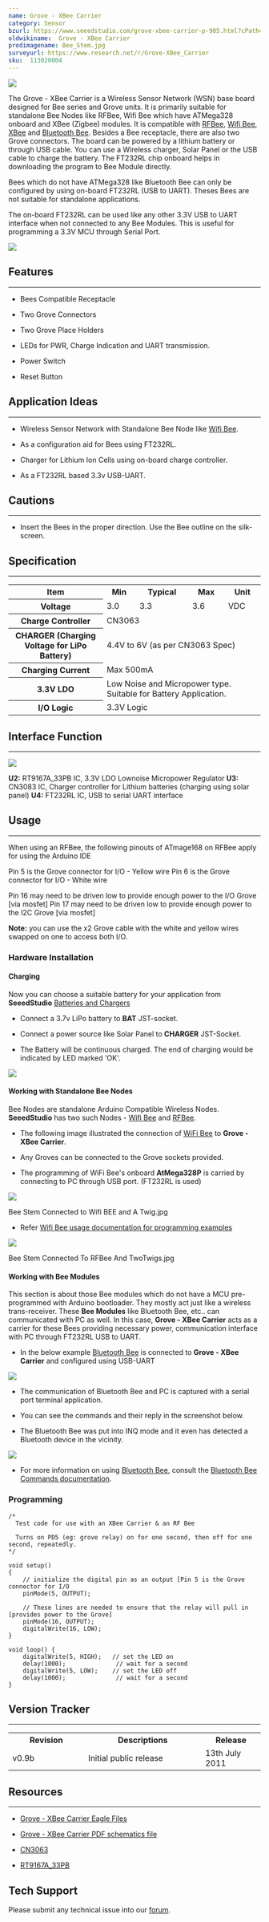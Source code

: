 ```yaml
---
name: Grove - XBee Carrier
category: Sensor
bzurl: https://www.seeedstudio.com/grove-xbee-carrier-p-905.html?cPath=132_134
oldwikiname:  Grove - XBee Carrier
prodimagename: Bee_Stem.jpg
surveyurl: https://www.research.net/r/Grove-XBee_Carrier
sku:  113020004
---
```

![](https://github.com/SeeedDocument/Grove-XBee_Carrier/raw/master/img/Bee_Stem.jpg)

The Grove - XBee Carrier is a Wireless Sensor Network (WSN) base board designed for Bee series and Grove units. It is primarily suitable for standalone Bee Nodes like RFBee, Wifi Bee which have ATMega328 onboard and XBee (Zigbee) modules. It is compatible with [RFBee](/RFbee_V1.1-Wireless_Arduino_compatible_node "RFbee V1.1 - Wireless Arduino compatible node"), [Wifi Bee](/Wifi_Bee "Wifi Bee"), [XBee](http://garden.seeedstudio.com/index.php?title=Bee_series#ZigBee "Bee_series#ZigBee") and [Bluetooth Bee](/Bluetooth_Bee "Bluetooth Bee"). Besides a Bee receptacle, there are also two Grove connectors. The board can be powered by a lithium battery or through USB cable. You can use a Wireless charger, Solar Panel or the USB cable to charge the battery. The FT232RL chip onboard helps in downloading the program to Bee Module directly.

Bees which do not have ATMega328 like Bluetooth Bee can only be configured by using on-board FT232RL (USB to UART). Theses Bees are not suitable for standalone applications.

The on-board FT232RL can be used like any other 3.3V USB to UART interface when not connected to any Bee Modules. This is useful for programming a 3.3V MCU through Serial Port.

[![](https://github.com/SeeedDocument/Seeed-WiKi/raw/master/docs/images/300px-Get_One_Now_Banner-ragular.png)](https://www.seeedstudio.com/grove-xbee-carrier-p-905.html?cPath=132_134)

##  Features
---
*   Bees Compatible Receptacle

*   Two Grove Connectors

*   Two Grove Place Holders

*   LEDs for PWR, Charge Indication and UART transmission.

*   Power Switch

*   Reset Button

##  Application Ideas
---
*   Wireless Sensor Network with Standalone Bee Node like [Wifi Bee](/Wifi_Bee "Wifi Bee").

*   As a configuration aid for Bees using FT232RL.

*   Charger for Lithium Ion Cells using on-board charge controller.

*   As a FT232RL based 3.3v USB-UART.

##  Cautions
---
<font color="red">
</font>

*   Insert the Bees in the proper direction. Use the Bee outline on the silk-screen.

##  Specification
---
<table  cellspacing="0" width="80%">
<tr>
<th scope="col"> Item
</th>
<th scope="col"> Min
</th>
<th scope="col"> Typical
</th>
<th scope="col"> Max
</th>
<th scope="col"> Unit
</th></tr>
<tr>
<th scope="row"> Voltage
</th>
<td> 3.0
</td>
<td> 3.3
</td>
<td> 3.6
</td>
<td> VDC
</td></tr>
<tr>
<th scope="row"> Charge Controller
</th>
<td colspan="4"> CN3063
</td></tr>
<tr>
<th scope="row"> CHARGER (Charging Voltage for LiPo Battery)
</th>
<td colspan="4"> 4.4V to 6V (as per CN3063 Spec)
</td></tr>
<tr>
<th scope="row"> Charging Current
</th>
<td colspan="4"> Max 500mA
</td></tr>
<tr>
<th scope="row">  3.3V LDO
</th>
<td colspan="4"> Low Noise and Micropower type. Suitable for Battery Application.
</td></tr>
<tr>
<th scope="row"> I/O Logic
</th>
<td colspan="4"> 3.3V Logic
</td></tr></table>

##  Interface Function
---
![](https://github.com/SeeedDocument/Grove-XBee_Carrier/raw/master/img/Xbee_Carrier_Interface.jpg)

**U2:** RT9167A_33PB IC, 3.3V LDO Lownoise Micropower Regulator
**U3:** CN3083 IC, Charger controller for Lithium batteries (charging using solar panel)
**U4:** FT232RL IC, USB to serial UART interface

##  Usage
---
When using an RFBee, the following pinouts of ATmage168 on RFBee apply for using the Arduino IDE

Pin 5 is the Grove connector for I/O - Yellow wire
 Pin 6 is the Grove connector for I/O - White wire

Pin 16 may need to be driven low to provide enough power to the I/O Grove [via mosfet]
 Pin 17 may need to be driven low to provide enough power to the I2C Grove [via mosfet]

**Note:** you can use the x2 Grove cable with the white and yellow wires swapped on one to access both I/O.

###  Hardware Installation

####  Charging

Now you can choose a suitable battery for your application from **SeeedStudio** [Batteries and Chargers](/Solar_Charger_Shield_V2.2 "Solar_Charger_Shield_V2.2")

*   Connect a 3.7v LiPo battery to **BAT** JST-socket.

*   Connect a power source like Solar Panel to **CHARGER** JST-Socket.

*   The Battery will be continuous charged. The end of charging would be indicated by LED marked 'OK'.

![](https://github.com/SeeedDocument/Grove-XBee_Carrier/raw/master/img/Bee_Stem_with_LiPOBattery_Being_Charged_By_SolarCell.jpg)

####  Working with Standalone Bee Nodes

Bee Nodes are standalone Arduino Compatible Wireless Nodes. **SeeedStudio** has two such Nodes - [Wifi Bee](/Wifi_Bee "Wifi Bee") and [RFBee](/RFbee_V1.1-Wireless_Arduino_compatible_node "RFbee V1.1 - Wireless Arduino compatible node").

*   The following image illustrated the connection of [WiFi Bee](/Wifi_Bee "Wifi Bee") to **Grove - XBee Carrier**.

*   Any Groves can be connected to the Grove sockets provided.

*   The programming of WiFi Bee's onboard **AtMega328P** is carried by connecting to PC through USB port. (FT232RL is used)

![](https://github.com/SeeedDocument/Grove-XBee_Carrier/raw/master/img/Bee_Stem_Connected_to_Wifi_BEE_and_A_Grove.jpg)

Bee Stem Connected to Wifi BEE and A Twig.jpg

*   Refer [Wifi Bee usage documentation for programming examples](http://garden.seeedstudio.com/index.php?title=Wifi_Bee#Usage "Wifi_Bee#Usage")

![](https://github.com/SeeedDocument/Grove-XBee_Carrier/raw/master/img/Bee_Stem_Connected_To_RFBee_And_TwoTwigs.jpg)

Bee Stem Connected To RFBee And TwoTwigs.jpg

####  Working with Bee Modules

This section is about those Bee modules which do not have a MCU pre-programmed with Arduino bootloader. They mostly act just like a wireless trans-receiver. These **Bee Modules** like Bluetooth Bee, etc.. can communicated with PC as well. In this case, **Grove - XBee Carrier** acts as a carrier for these Bees providing necessary power, communication interface with PC through FT232RL USB to UART.

*   In the below example [Bluetooth Bee](/Bluetooth_Bee "Bluetooth Bee") is connected to **Grove - XBee Carrier** and configured using USB-UART

![](https://github.com/SeeedDocument/Grove-XBee_Carrier/raw/master/img/Stem_XBee_Carrier_Connected_to_BluetoothBee.jpg)

*   The communication of Bluetooth Bee and PC is captured with a serial port terminal application.

*   You can see the commands and their reply in the screenshot below.

*   The Bluetooth Bee was put into INQ mode and it even has detected a Bluetooth device in the vicinity.

![](https://github.com/SeeedDocument/Grove-XBee_Carrier/raw/master/img/Stem_XBee_Carrier_BluetoothBee_Commands.png)

*   For more information on using [Bluetooth Bee](/Bluetooth_Bee "Bluetooth Bee"), consult the [Bluetooth Bee Commands documentation](/Bluetooth_Bee#Commands_to_change_default_configuration "Bluetooth Bee").

###  Programming
```
/*
  Test code for use with an XBee Carrier & an RF Bee

  Turns on PD5 (eg: grove relay) on for one second, then off for one second, repeatedly.
*/

void setup()
{
    // initialize the digital pin as an output [Pin 5 is the Grove connector for I/O
    pinMode(5, OUTPUT);

    // These lines are needed to ensure that the relay will pull in [provides power to the Grove]
    pinMode(16, OUTPUT);
    digitalWrite(16, LOW);
}

void loop() {
    digitalWrite(5, HIGH);   // set the LED on
    delay(1000);              // wait for a second
    digitalWrite(5, LOW);    // set the LED off
    delay(1000);              // wait for a second
}
```

##  Version Tracker
---
<table>
<tr>
<th> Revision
</th>
<th> Descriptions
</th>
<th> Release
</th></tr>
<tr>
<td width="300px"> v0.9b
</td>
<td width="500px"> Initial public release
</td>
<td width="200px"> 13th July 2011
</td></tr></table>

##  Resources
---
*   [Grove - XBee Carrier  Eagle Files](https://github.com/SeeedDocument/Grove-XBee_Carrier/raw/master/res/PCBA-Grove%20XBee%20Carrier_Eagle.rar)

*   [Grove - XBee Carrier PDF schematics file](https://github.com/SeeedDocument/Grove-XBee_Carrier/raw/master/res/Bee_Stem_v0.9b.pdf)

*   [CN3063](http://www.consonance-elec.com/pdf/%E6%8A%80%E6%9C%AF%E8%AF%B4%E6%98%8E%E4%B9%A6/DSC-CN3063.pdf)

*   [RT9167A_33PB](http://www.richtek.com/download_ds.jsp?s=238)

## Tech Support
Please submit any technical issue into our [forum](http://forum.seeedstudio.com/). 